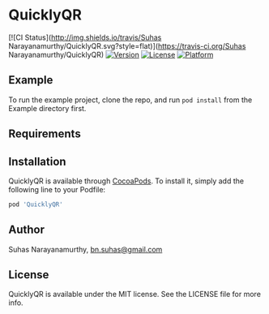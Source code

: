 # QuicklyQR

[![CI Status](http://img.shields.io/travis/Suhas Narayanamurthy/QuicklyQR.svg?style=flat)](https://travis-ci.org/Suhas Narayanamurthy/QuicklyQR)
[![Version](https://img.shields.io/cocoapods/v/QuicklyQR.svg?style=flat)](http://cocoapods.org/pods/QuicklyQR)
[![License](https://img.shields.io/cocoapods/l/QuicklyQR.svg?style=flat)](http://cocoapods.org/pods/QuicklyQR)
[![Platform](https://img.shields.io/cocoapods/p/QuicklyQR.svg?style=flat)](http://cocoapods.org/pods/QuicklyQR)

## Example

To run the example project, clone the repo, and run `pod install` from the Example directory first.

## Requirements

## Installation

QuicklyQR is available through [CocoaPods](http://cocoapods.org). To install
it, simply add the following line to your Podfile:

```ruby
pod 'QuicklyQR'
```

## Author

Suhas Narayanamurthy, bn.suhas@gmail.com

## License

QuicklyQR is available under the MIT license. See the LICENSE file for more info.
